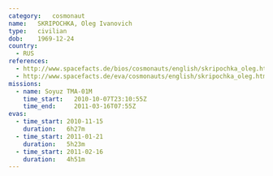 ```yaml
---
category:	cosmonaut
name:	SKRIPOCHKA, Oleg Ivanovich 
type:	civilian
dob:	1969-12-24
country:
  - RUS
references:
  - http://www.spacefacts.de/bios/cosmonauts/english/skripochka_oleg.htm
  - http://www.spacefacts.de/eva/cosmonauts/english/skripochka_oleg.htm
missions:
  - name: Soyuz TMA-01M
    time_start:   2010-10-07T23:10:55Z
    time_end:     2011-03-16T07:55Z
evas:
  - time_start: 2010-11-15
    duration:   6h27m
  - time_start: 2011-01-21
    duration:   5h23m
  - time_start: 2011-02-16
    duration:   4h51m
---
```


